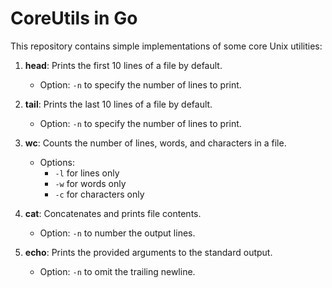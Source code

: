 # CoreUtils in Go

This repository contains simple implementations of some core Unix utilities:

1. **head**: Prints the first 10 lines of a file by default.  
   - Option: `-n` to specify the number of lines to print.

2. **tail**: Prints the last 10 lines of a file by default.  
   - Option: `-n` to specify the number of lines to print.

3. **wc**: Counts the number of lines, words, and characters in a file.  
   - Options:  
     - `-l` for lines only  
     - `-w` for words only  
     - `-c` for characters only

4. **cat**: Concatenates and prints file contents.  
   - Option: `-n` to number the output lines.

5. **echo**: Prints the provided arguments to the standard output.  
   - Option: `-n` to omit the trailing newline.
